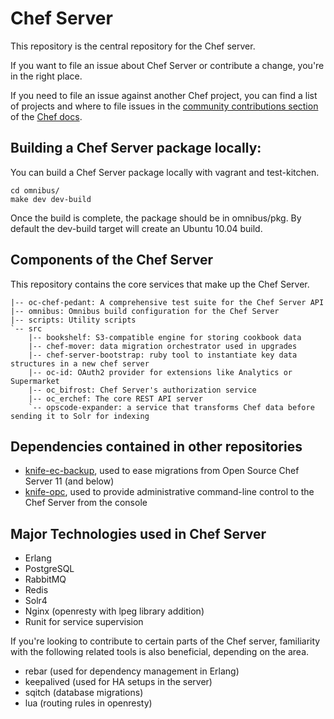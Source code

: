 # Chef Server

This repository is the central repository for the Chef server.

If you want to file an issue about Chef Server or contribute a change,
you're in the right place.

If you need to file an issue against another Chef project, you can
find a list of projects and where to file issues in the
[community contributions section](https://docs.chef.io/community_contributions.html#issues-and-bug-reports)
of the [Chef docs](https://docs.chef.io).

## Building a Chef Server package locally:

You can build a Chef Server package locally with vagrant and test-kitchen.

```
cd omnibus/
make dev dev-build
```

Once the build is complete, the package should be in omnibus/pkg.  By
default the dev-build target will create an Ubuntu 10.04 build.

## Components of the Chef Server

This repository contains the core services that make up the Chef
Server.

```
|-- oc-chef-pedant: A comprehensive test suite for the Chef Server API
|-- omnibus: Omnibus build configuration for the Chef Server
|-- scripts: Utility scripts
`-- src
    |-- bookshelf: S3-compatible engine for storing cookbook data
    |-- chef-mover: data migration orchestrator used in upgrades
    |-- chef-server-bootstrap: ruby tool to instantiate key data structures in a new chef server
    |-- oc-id: OAuth2 provider for extensions like Analytics or Supermarket
    |-- oc_bifrost: Chef Server's authorization service
    |-- oc_erchef: The core REST API server
    `-- opscode-expander: a service that transforms Chef data before sending it to Solr for indexing
```

## Dependencies contained in other repositories

* [knife-ec-backup](http://github.com/opscode/knife-ec-backup), used to ease migrations from Open Source Chef Server 11 (and below)
* [knife-opc](http://github.com/opscode/knife-opc), used to provide administrative command-line control to the Chef Server from the console

## Major Technologies used in Chef Server

* Erlang
* PostgreSQL
* RabbitMQ
* Redis
* Solr4
* Nginx (openresty with lpeg library addition)
* Runit for service supervision

If you're looking to contribute to certain parts of the Chef server, familiarity with the following related tools is also beneficial, depending on the area.

* rebar (used for dependency management in Erlang)
* keepalived (used for HA setups in the server)
* sqitch (database migrations)
* lua (routing rules in openresty)
